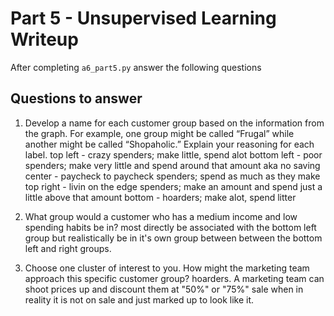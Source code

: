 # Part 5 - Unsupervised Learning Writeup

After completing `a6_part5.py` answer the following questions

## Questions to answer

1. Develop a name for each customer group based on the information from the graph. For example, one group might be called “Frugal” while another might be called “Shopaholic.” Explain your reasoning for each label.
top left - crazy spenders; make little, spend alot
bottom left - poor spenders; make very little and spend around that amount aka no saving
center - paycheck to paycheck spenders; spend as much as they make
top right - livin on the edge spenders; make an amount and spend just a little above that amount
bottom - hoarders; make alot, spend litter

2. What group would a customer who has a medium income and low spending habits be in?
most directly be associated with the bottom left group but realistically be in it's own group between between the bottom left and right groups.

3. Choose one cluster of interest to you. How might the marketing team approach this specific customer group?
hoarders. A marketing team can shoot prices up and discount them at "50%" or "75%" sale when in reality it is not on sale and just marked up to look like it.
